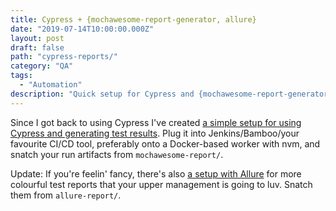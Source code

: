 ```yaml
---
title: Cypress + {mochawesome-report-generator, allure}
date: "2019-07-14T10:00:00.000Z"
layout: post
draft: false
path: "cypress-reports/"
category: "QA"
tags:
  - "Automation"
description: "Quick setup for Cypress and {mochawesome-report-generator, allure} for test result generation"
---
```


Since I got back to using Cypress I've created [a simple setup for using Cypress and generating test results](https://github.com/mkmozgawa/cypress-reporter). Plug it into Jenkins/Bamboo/your favourite CI/CD tool, preferably onto a Docker-based worker with nvm, and snatch your run artifacts from `mochawesome-report/`.

Update: If you're feelin' fancy, there's also [a setup with Allure](https://github.com/mkmozgawa/cypress-allure) for more colourful test reports that your upper management is going to luv. Snatch them from `allure-report/`.
